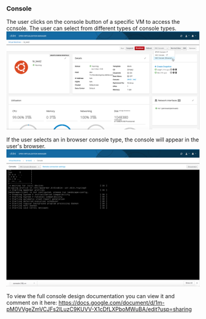 ### Console
The user clicks on the console button of a specific VM to access the ccnsole. The user can select from different types of console types. 
![console-1](img/console-1.png)

If the user selects an in browser console type, the console will appear in the user's browser. 
![console-1](img/console-2.png)

To view the full console design documentation you can view it and comment on it here: https://docs.google.com/document/d/1m-pM0VVgeZmVCJFs2lLuzC9KUVV-X1cDfLXPboMWuBA/edit?usp=sharing